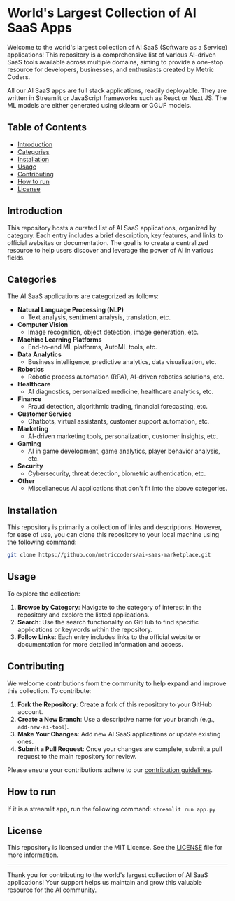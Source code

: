# World's Largest Collection of AI SaaS Apps

Welcome to the world's largest collection of AI SaaS (Software as a Service) applications! This repository is a comprehensive list of various AI-driven SaaS tools available across multiple domains, aiming to provide a one-stop resource for developers, businesses, and enthusiasts created by Metric Coders.

All our AI SaaS apps are full stack applications, readily deployable. They are written in Streamlit or JavaScript frameworks such as React or Next JS. The ML models are either generated using sklearn or GGUF models.

## Table of Contents

- [Introduction](#introduction)
- [Categories](#categories)
- [Installation](#installation)
- [Usage](#usage)
- [Contributing](#contributing)
- [How to run](#how-to-run)
- [License](#license)
  
## Introduction

This repository hosts a curated list of AI SaaS applications, organized by category. Each entry includes a brief description, key features, and links to official websites or documentation. The goal is to create a centralized resource to help users discover and leverage the power of AI in various fields.

## Categories

The AI SaaS applications are categorized as follows:

- **Natural Language Processing (NLP)**
  - Text analysis, sentiment analysis, translation, etc.
- **Computer Vision**
  - Image recognition, object detection, image generation, etc.
- **Machine Learning Platforms**
  - End-to-end ML platforms, AutoML tools, etc.
- **Data Analytics**
  - Business intelligence, predictive analytics, data visualization, etc.
- **Robotics**
  - Robotic process automation (RPA), AI-driven robotics solutions, etc.
- **Healthcare**
  - AI diagnostics, personalized medicine, healthcare analytics, etc.
- **Finance**
  - Fraud detection, algorithmic trading, financial forecasting, etc.
- **Customer Service**
  - Chatbots, virtual assistants, customer support automation, etc.
- **Marketing**
  - AI-driven marketing tools, personalization, customer insights, etc.
- **Gaming**
  - AI in game development, game analytics, player behavior analysis, etc.
- **Security**
  - Cybersecurity, threat detection, biometric authentication, etc.
- **Other**
  - Miscellaneous AI applications that don't fit into the above categories.

## Installation

This repository is primarily a collection of links and descriptions. However, for ease of use, you can clone this repository to your local machine using the following command:

```bash
git clone https://github.com/metriccoders/ai-saas-marketplace.git
```

## Usage

To explore the collection:

1. **Browse by Category**: Navigate to the category of interest in the repository and explore the listed applications.
2. **Search**: Use the search functionality on GitHub to find specific applications or keywords within the repository.
3. **Follow Links**: Each entry includes links to the official website or documentation for more detailed information and access.

## Contributing

We welcome contributions from the community to help expand and improve this collection. To contribute:

1. **Fork the Repository**: Create a fork of this repository to your GitHub account.
2. **Create a New Branch**: Use a descriptive name for your branch (e.g., `add-new-ai-tool`).
3. **Make Your Changes**: Add new AI SaaS applications or update existing ones.
4. **Submit a Pull Request**: Once your changes are complete, submit a pull request to the main repository for review.

Please ensure your contributions adhere to our [contribution guidelines](CONTRIBUTING.md).

## How to run

If it is a streamlit app, run the following command:
`streamlit run app.py`

## License

This repository is licensed under the MIT License. See the [LICENSE](LICENSE) file for more information.


---

Thank you for contributing to the world's largest collection of AI SaaS applications! Your support helps us maintain and grow this valuable resource for the AI community.
